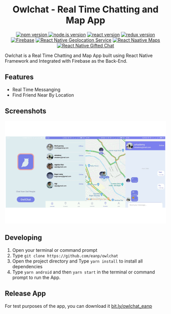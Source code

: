 <h1 align="center">Owlchat - Real Time Chatting and Map App</h1>

<p align="center">
<a href="#"><img src="https://img.shields.io/badge/npm-6.13.4-brightgreen.svg?style=flat-square" alt="npm version">
</a>
<a href="#"><img src="https://img.shields.io/badge/node.js-12.14.0-blue.svg?style=flat-square" alt="node.js version"></a>
<a href="#"><img src="https://img.shields.io/badge/react_native-0.61-green.svg?style=flat-square" alt="react version"></a>
<a href="#"><img src="https://img.shields.io/badge/redux-4.0.5-informational.svg?style=flat-square" alt="redux version"></a>
<a href="#"><img src="https://img.shields.io/badge/firebase-v7.10-orange" alt="Firebase"></a>
<a href="#"><img src="https://img.shields.io/badge/react%20native%20geolocation%20service-v3.1.0-brightgreen" alt="React Native Geolocation Service"></a>
<a href="#"><img src="https://img.shields.io/badge/React%20Native%20Maps-0.26.1-green.svg?style=rounded-square" alt="React Naative Maps"></a>
<a href="#"><img src="https://img.shields.io/badge/react%20native%20gifted%20chat-v0.11.0-yellowgreen" alt="React Native Gifted Chat"></a>

</p>

Owlchat is a Real Time Chatting and Map App built using React Native Framework and Integrated with Firebase as the Back-End.

## Features

* Real Time Messanging
* Find Friend Near By Location

## Screenshots

<p align="center">
<img src="/src/msc/ssapp.png" alt="My cool logo"/>

</p>

## Developing
1. Open your terminal or command prompt
2. Type `git clone https://github.com/eanp/owlchat`
3. Open the project directory and Type `yarn install` to install all dependencies
4. Type `yarn android` and then `yarn start` in the terminal or command prompt to run the App.

## Release App

For test purposes of the app, you can download it [bit.ly/owlchat_eanp](http://bit.ly/owlchat_eanp)